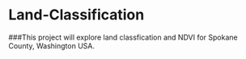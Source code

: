 # Land-Classification
###This project will explore land classfication and NDVI for Spokane County, Washington USA.


